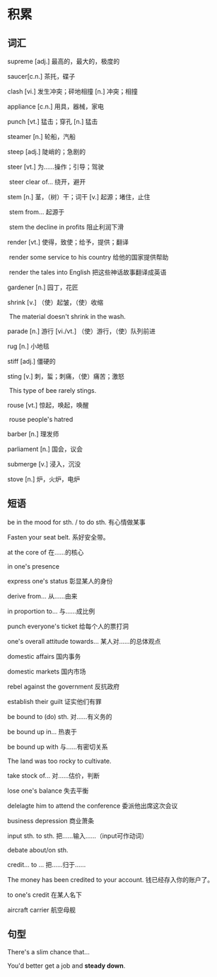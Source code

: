 # 积累

## 词汇

supreme   [adj.]        最高的，最大的，极度的

saucer[c.n.]         茶托，碟子

clash    [vi.]   发生冲突；砰地相撞          [n.]   冲突；相撞

appliance   [c.n.]    用具，器械，家电

punch  [vt.]      猛击；穿孔        [n.]    猛击

steamer    [n.]  轮船，汽船

steep    [adj.]   陡峭的；急剧的

steer   [vt.]  为……操作；引导；驾驶         

​				steer clear of...     绕开，避开

stem  [n.]   茎，（树）干；词干          [v.]  起源；堵住，止住

​				stem from...    起源于

​				stem the decline in profits     阻止利润下滑

render   [vt.]   使得，致使；给予，提供；翻译

​				render some service to his country    给他的国家提供帮助

​				render the tales into English    把这些神话故事翻译成英语

gardener   [n.] 园丁，花匠

shrink    [v.]     （使）起皱，（使）收缩

​				The material doesn't shrink in the wash.

parade  [n.]   游行     [vi./vt.]   （使）游行，（使）队列前进

rug   [n.]     小地毯

stiff   [adj.]   僵硬的

sting   [v.]   刺，蜇；刺痛，（使）痛苦；激怒

​				This type of bee rarely stings.

rouse    [vt.]  惊起，唤起，唤醒

​				rouse people's hatred

barber   [n.]   理发师

parliament    [n.]  国会，议会

submerge    [v.]     浸入，沉没

stove   [n.]   炉，火炉，电炉

## 短语

be in the mood for sth. / to do sth.     有心情做某事

Fasten your seat belt.  系好安全带。

at the core of       在……的核心

in one's presence

express one's status     彰显某人的身份

derive from...    从……由来

in proportion to...    与……成比例

punch everyone's ticket      给每个人的票打洞

one's overall attitude towards...    某人对……的总体观点

domestic affairs   国内事务

domestic markets    国内市场

rebel against the government     反抗政府

establish their guilt      证实他们有罪

be bound to (do) sth.      对……有义务的

be bound up in...   热衷于

be bound up with   与……有密切关系

The land was too rocky to cultivate.

take stock of...     对……估价，判断

lose one's balance    失去平衡

delelagte him to attend the conference    委派他出席这次会议

business depression    商业萧条

input sth. to sth.    把……输入……（input可作动词）

debate about/on sth.

credit... to ...       把……归于……

The money has been credited to your account.   钱已经存入你的账户了。

to one's credit    在某人名下 

aircraft carrier    航空母舰

## 句型

There's a slim chance that...

You'd better get a job and **steady down**.

